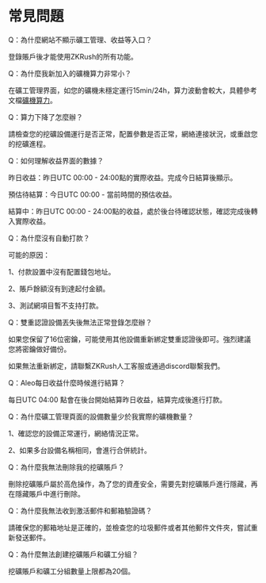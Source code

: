 # 常見問題

Q：為什麼網站不顯示礦工管理、收益等入口？

登錄賬戶後才能使用ZKRush的所有功能。

Q：為什麼我新加入的礦機算力非常小？

在礦工管理界面，如您的礦機未穩定運行15min/24h，算力波動會較大，具體參考文檔[礦機算力](../wang-zhan-jiao-cheng/kuang-gong-guan-li/kuang-ji-suan-li.md)。

Q：算力下降了怎麼辦？

請檢查您的挖礦設備運行是否正常，配置參數是否正常，網絡連接狀況，或重啟您的挖礦進程。

Q：如何理解收益界面的數據？

昨日收益：昨日UTC 00:00 - 24:00點的實際收益。完成今日結算後顯示。

預估待結算：今日UTC 00:00 - 當前時間的預估收益。

結算中：昨日UTC 00:00 - 24:00點的收益，處於後台待確認狀態，確認完成後轉入實際收益。

Q：為什麼沒有自動打款？

可能的原因：

1、付款設置中沒有配置錢包地址。

2、賬戶餘額沒有到達起付金額。

3、測試網項目暫不支持打款。

Q：雙重認證設備丟失後無法正常登錄怎麼辦？

如果您保留了16位密鑰，可能使用其他設備重新綁定雙重認證後即可。強烈建議您將密鑰做好備份。

如果無法重新綁定，請聯繫ZKRush人工客服或通過discord聯繫我們。

Q：Aleo每日收益什麼時候進行結算？

每日UTC 04:00 點會在後台開始結算昨日收益，結算完成後進行打款。

Q：為什麼礦工管理頁面的設備數量少於我實際的礦機數量？

1、確認您的設備正常運行，網絡情況正常。

2、如果多台設備名稱相同，會進行合併統計。

Q：為什麼我無法刪除我的挖礦賬戶？

刪除挖礦賬戶屬於高危操作，為了您的資產安全，需要先對挖礦賬戶進行隱藏，再在隱藏賬戶中進行刪除。

Q：為什麼我無法收到激活郵件和郵箱驗證碼？

請確保您的郵箱地址是正確的，並檢查您的垃圾郵件或者其他郵件文件夾，嘗試重新發送郵件。

Q：為什麼無法創建挖礦賬戶和礦工分組？

挖礦賬戶和礦工分組數量上限都為20個。
